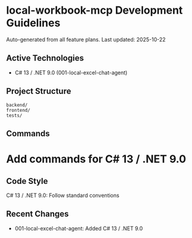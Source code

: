 # local-workbook-mcp Development Guidelines

Auto-generated from all feature plans. Last updated: 2025-10-22

## Active Technologies

- C# 13 / .NET 9.0 (001-local-excel-chat-agent)

## Project Structure

```text
backend/
frontend/
tests/
```

## Commands

# Add commands for C# 13 / .NET 9.0

## Code Style

C# 13 / .NET 9.0: Follow standard conventions

## Recent Changes

- 001-local-excel-chat-agent: Added C# 13 / .NET 9.0

<!-- MANUAL ADDITIONS START -->
<!-- MANUAL ADDITIONS END -->
